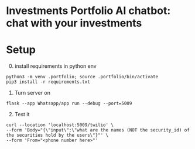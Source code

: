 # Investments Portfolio AI chatbot: chat with your investments

# Setup
0. install requirements in python env
```
python3 -m venv .portfolio; source .portfolio/bin/activate
pip3 install -r requirements.txt
```

1. Turn server on
```
flask --app Whatsapp/app run --debug --port=5009
```

2. Test it
```
curl --location 'localhost:5009/twilio' \
--form 'Body="{\"input\":\"what are the names (NOT the security_id) of the securities hold by the users\"}"' \
--form 'From="<phone number here>"'
```